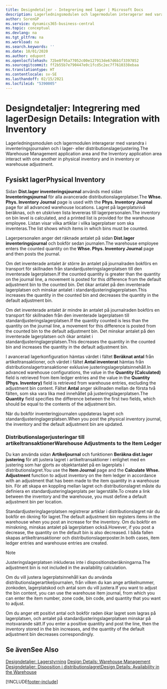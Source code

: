 ```yaml
---
title: Designdetaljer - Integrering med lager | Microsoft Docs
description: Lagerledningsmodulen och lagermodulen interagerar med varandra i inventeringsjournalen och i lager- eller distributionslagerjustering.
author: SorenGP
ms.service: dynamics365-business-central
ms.topic: conceptual
ms.devlang: na
ms.tgt_pltfrm: na
ms.workload: na
ms.search.keywords: ''
ms.date: 10/01/2020
ms.author: edupont
ms.openlocfilehash: 72be8f95a77052c00e127913de67d6b1f3397852
ms.sourcegitcommit: ff2b55b7e790447e0c1fcd5c2ec7f7610338ebaa
ms.translationtype: HT
ms.contentlocale: sv-SE
ms.lasthandoff: 02/15/2021
ms.locfileid: "5390005"
---
```

# <a name="design-details-integration-with-inventory"></a><span data-ttu-id="0c40d-103">Designdetaljer: Integrering med lager</span><span class="sxs-lookup"><span data-stu-id="0c40d-103">Design Details: Integration with Inventory</span></span>
<span data-ttu-id="0c40d-104">Lagerledningsmodulen och lagermodulen interagerar med varandra i inventeringsjournalen och i lager- eller distributionslagerjustering.</span><span class="sxs-lookup"><span data-stu-id="0c40d-104">The Warehouse Management application area and the Inventory application area interact with one another in physical inventory and in inventory or warehouse adjustment.</span></span>  
  
## <a name="physical-inventory"></a><span data-ttu-id="0c40d-105">Fysiskt lager</span><span class="sxs-lookup"><span data-stu-id="0c40d-105">Physical Inventory</span></span>  
 <span data-ttu-id="0c40d-106">Sidan **Dist.lager inventeringsjournal** används med sidan **Inventeringsjournal** för alla avancerade distributionslagerplatser.</span><span class="sxs-lookup"><span data-stu-id="0c40d-106">The **Whse. Phys. Inventory Journal** page is used with the **Phys. Inventory Journal** page for all advanced warehouse locations.</span></span> <span data-ttu-id="0c40d-107">Lagret på lagerplatsnivå beräknas, och en utskriven lista levereras till lagerpersonalen.</span><span class="sxs-lookup"><span data-stu-id="0c40d-107">The inventory on bin level is calculated, and a printed list is provided for the warehouse employee.</span></span> <span data-ttu-id="0c40d-108">Listan visar vilka artiklar i vilka lagerplatser som ska inventeras.</span><span class="sxs-lookup"><span data-stu-id="0c40d-108">The list shows which items in which bins must be counted.</span></span>  
  
 <span data-ttu-id="0c40d-109">Lagerpersonalen anger det räknade antalet på sidan **Dist.lager inventeringsjournal** och bokför sedan journalen.</span><span class="sxs-lookup"><span data-stu-id="0c40d-109">The warehouse employee enters the counted quantity on the **Whse. Phys. Inventory Journal** page and then posts the journal.</span></span>  
  
 <span data-ttu-id="0c40d-110">Om det inventerade antalet är större än antalet på journalraden bokförs en transport för skillnaden från standardjusteringslagerplatsen till den inventerade lagerplatsen.</span><span class="sxs-lookup"><span data-stu-id="0c40d-110">If the counted quantity is greater than the quantity on the journal line, a movement is posted for this difference from the default adjustment bin to the counted bin.</span></span> <span data-ttu-id="0c40d-111">Det ökar antalet på den inventerade lagerplatsen och minskar antalet i standardjusteringlagerplatsen.</span><span class="sxs-lookup"><span data-stu-id="0c40d-111">This increases the quantity in the counted bin and decreases the quantity in the default adjustment bin.</span></span>  
  
 <span data-ttu-id="0c40d-112">Om det inventerade antalet är mindre än antalet på journalraden bokförs en transport för skillnaden från den inventerade lagerplatsen till standardjusteringslagerplatsen.</span><span class="sxs-lookup"><span data-stu-id="0c40d-112">If the quantity counted is less than the quantity on the journal line, a movement for this difference is posted from the counted bin to the default adjustment bin.</span></span> <span data-ttu-id="0c40d-113">Det minskar antalet på den inventerade lagerplatsen och ökar antalet i standardjusteringlagerplatsen.</span><span class="sxs-lookup"><span data-stu-id="0c40d-113">This decreases the quantity in the counted bin and increases the quantity in the default adjustment bin.</span></span>  
  
 <span data-ttu-id="0c40d-114">I avancerad lagerkonfiguration hämtas värdet i fältet **Beräknat antal** från artikeltransaktioner, och värdet i fältet **Antal inventerat** hämtas från distributionslagertransaktioner exklusive justeringslagerplatsinnehåll.</span><span class="sxs-lookup"><span data-stu-id="0c40d-114">In advanced warehouse configurations, the value in the **Quantity (Calculated)** field is retrieved from item ledger entries and the value in the **Quantity (Phys. Inventory)** field is retrieved from warehouse entries, excluding the adjustment bin content.</span></span> <span data-ttu-id="0c40d-115">Fältet **Antal** anger skillnaden mellan de första två fälten, som ska vara lika med innehållet på justeringslagerplatsen.</span><span class="sxs-lookup"><span data-stu-id="0c40d-115">The **Quantity** field specifies the difference between the first two fields, which should be equal to the contents of the adjustment bin.</span></span>  
  
 <span data-ttu-id="0c40d-116">När du bokför inventeringjournalen uppdateras lagret och standardjusteringlagerplatsen.</span><span class="sxs-lookup"><span data-stu-id="0c40d-116">When you post the physical inventory journal, the inventory and the default adjustment bin are updated.</span></span>  
  
### <a name="warehouse-adjustments-to-the-item-ledger"></a><span data-ttu-id="0c40d-117">Distributionslagerjusteringar till artikeltransaktioner</span><span class="sxs-lookup"><span data-stu-id="0c40d-117">Warehouse Adjustments to the Item Ledger</span></span>  
 <span data-ttu-id="0c40d-118">Du kan använda sidan **Artikeljournal** och funktionen **Beräkna dist.lager justering** för att justera lagret i artikeltransaktioner i enlighet med en justering som har gjorts av objektantalet på en lagerplats i distributionslagret.</span><span class="sxs-lookup"><span data-stu-id="0c40d-118">You use the **Item Journal** page and the **Calculate Whse. Adjustment** function to adjust inventory on the item ledger in accordance with an adjustment that has been made to the item quantity in a warehouse bin.</span></span> <span data-ttu-id="0c40d-119">För att skapa en koppling mellan lagret och distributionslagret måste du definiera en standardjusteringlagerplats per lagerställe.</span><span class="sxs-lookup"><span data-stu-id="0c40d-119">To create a link between the inventory and the warehouse, you must define a default adjustment bin per location.</span></span>  
  
 <span data-ttu-id="0c40d-120">Standardjusteringlagerplatsen registrerar artiklar i distributionslagret när du bokför en ökning för lagret.</span><span class="sxs-lookup"><span data-stu-id="0c40d-120">The default adjustment bin registers items in the warehouse when you post an increase for the inventory.</span></span> <span data-ttu-id="0c40d-121">Om du bokför en minskning, minskas antalet på lagerplatsen också.</span><span class="sxs-lookup"><span data-stu-id="0c40d-121">However, if you post a decrease, the quantity on the default bin is also decreased.</span></span> <span data-ttu-id="0c40d-122">I båda fallen skapas artikeltransaktioner och distributionslagerposter.</span><span class="sxs-lookup"><span data-stu-id="0c40d-122">In both cases, item ledger entries and warehouse entries are created.</span></span>  
  
> [!NOTE]  
>  <span data-ttu-id="0c40d-123">Justeringslagerplatsen inkluderas inte i dispositionsberäkningarna.</span><span class="sxs-lookup"><span data-stu-id="0c40d-123">The adjustment bin is not included in the availability calculation.</span></span>  
  
 <span data-ttu-id="0c40d-124">Om du vill justera lagerplatsinnehåll kan du använda distributionslagerartikeljournalen, från vilken du kan ange artikelnummer, zonkoden, lagerplatskod och antal som du vill justera.</span><span class="sxs-lookup"><span data-stu-id="0c40d-124">If you want to adjust the bin content, you can use the warehouse item journal, from which you can enter the item number, zone code, bin code, and quantity that you want to adjust.</span></span>  
  
 <span data-ttu-id="0c40d-125">Om du anger ett positivt antal och bokför raden ökar lagret som lagras på lagerplatsen, och antalet på standardjusteringslagerplatsen minskar på motsvarande sätt.</span><span class="sxs-lookup"><span data-stu-id="0c40d-125">If you enter a positive quantity and post the line, then the inventory stored in the bin increases, and the quantity of the default adjustment bin decreases correspondingly.</span></span>  
  
## <a name="see-also"></a><span data-ttu-id="0c40d-126">Se även</span><span class="sxs-lookup"><span data-stu-id="0c40d-126">See Also</span></span>  
 <span data-ttu-id="0c40d-127">[Designdetaljer: Lagerstyrning](design-details-warehouse-management.md) </span><span class="sxs-lookup"><span data-stu-id="0c40d-127">[Design Details: Warehouse Management](design-details-warehouse-management.md) </span></span>  
 [<span data-ttu-id="0c40d-128">Designdetaljer: Disposition i distributionslagret</span><span class="sxs-lookup"><span data-stu-id="0c40d-128">Design Details: Availability in the Warehouse</span></span>](design-details-availability-in-the-warehouse.md)

[!INCLUDE[footer-include](includes/footer-banner.md)]